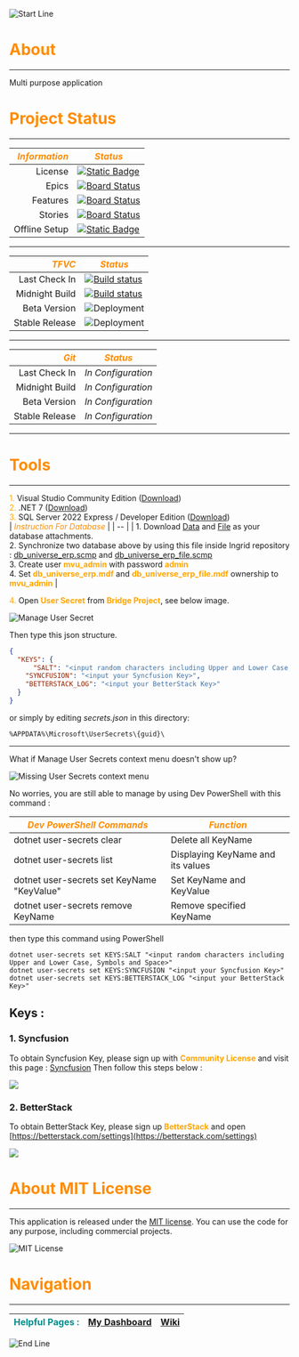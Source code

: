 ![Start Line](https://res.cloudinary.com/cagakmelon/image/upload/v1686057819/apps/ingrid-assets/readme.md/readme.md.png)

#   <span style="color:darkorange">**About**</span>
----
Multi purpose application

#   <span style="color:darkorange">**Project Status**</span>
----
| <span style="color:darkorange">_Information_</span> | <span style="color:darkorange">_Status_</span> |
|--:|--|
|License| [![Static Badge](https://img.shields.io/badge/License-MIT-blue)](https://opensource.org/license/mit/) |
|Epics| [![Board Status](https://cagakmelon.visualstudio.com/b18fd3bc-9ceb-49c2-a02c-ceaf5dd627ef/d8d5eb94-3f20-4331-b741-a71cad549752/_apis/work/boardbadge/618e4563-8610-4e05-baa7-5e30f40ea320?columnOptions=1)](https://cagakmelon.visualstudio.com/b18fd3bc-9ceb-49c2-a02c-ceaf5dd627ef/_boards/board/t/d8d5eb94-3f20-4331-b741-a71cad549752/Epics/) |
|Features| [![Board Status](https://cagakmelon.visualstudio.com/b18fd3bc-9ceb-49c2-a02c-ceaf5dd627ef/d8d5eb94-3f20-4331-b741-a71cad549752/_apis/work/boardbadge/e555542b-4c40-4b49-839c-9f4f3facb8ff?columnOptions=1)](https://cagakmelon.visualstudio.com/b18fd3bc-9ceb-49c2-a02c-ceaf5dd627ef/_boards/board/t/d8d5eb94-3f20-4331-b741-a71cad549752/Features/) |
|Stories| [![Board Status](https://cagakmelon.visualstudio.com/b18fd3bc-9ceb-49c2-a02c-ceaf5dd627ef/d8d5eb94-3f20-4331-b741-a71cad549752/_apis/work/boardbadge/531d42ad-5741-4fbf-b551-86a086c98e7f?columnOptions=1)](https://cagakmelon.visualstudio.com/b18fd3bc-9ceb-49c2-a02c-ceaf5dd627ef/_boards/board/t/d8d5eb94-3f20-4331-b741-a71cad549752/Stories/) |
|Offline Setup| [![Static Badge](https://img.shields.io/badge/Download-Installer-gold)](https://www.iupdt.my.id/Ingrid.zip) |

----
| <span style="color:darkorange">_TFVC_</span> | <span style="color:darkorange">_Status_</span> |
|--:|--|
|Last Check In| [![Build status](https://cagakmelon.visualstudio.com/Ingrid/_apis/build/status/www.iupdt.my.id/scheduled/CI-Build)](https://cagakmelon.visualstudio.com/Ingrid/_build/latest?definitionId=8) |
|Midnight Build| [![Build status](https://cagakmelon.visualstudio.com/Ingrid/_apis/build/status/www.iupdt.my.id/scheduled/Midnight-Build-Beta)](https://cagakmelon.visualstudio.com/Ingrid/_build/latest?definitionId=1) |
|Beta Version| ![Deployment](https://cagakmelon.vsrm.visualstudio.com/_apis/public/Release/badge/b18fd3bc-9ceb-49c2-a02c-ceaf5dd627ef/1/2) |
|Stable Release| ![Deployment](https://cagakmelon.vsrm.visualstudio.com/_apis/public/Release/badge/b18fd3bc-9ceb-49c2-a02c-ceaf5dd627ef/2/3) |

----
| <span style="color:darkorange">_Git_</span> | <span style="color:darkorange">_Status_</span> |
|--:|--|
|Last Check In| _In Configuration_ |
|Midnight Build| _In Configuration_ |
|Beta Version| _In Configuration_ |
|Stable Release| _In Configuration_ |
----

#   <span style="color:darkorange">**Tools**</span>
----
<span style="color:orange">1.</span>	Visual Studio Community Edition ([Download](https://visualstudio.microsoft.com/downloads/)) <br/>
<span style="color:orange">2.</span>	.NET 7 ([Download](https://dotnet.microsoft.com/en-us/download/dotnet/7.0))<br/>
<span style="color:orange">3.</span>  SQL Server 2022 Express / Developer Edition ([Download](https://www.microsoft.com/en-us/sql-server/sql-server-downloads))<br/>
| <span style="color:darkorange">_Instruction For Database_</span> |
| -- |
| 1. Download [Data](https://cagakmelon.visualstudio.com/Ingrid/_versionControl?version=T&path=%24/Ingrid/Database/SQL%20Server/DatabaseSchema_Data/File/db_universe_erp.mdf) and [File](https://cagakmelon.visualstudio.com/b18fd3bc-9ceb-49c2-a02c-ceaf5dd627ef/_apis/tfvc/items?path=%24/Ingrid/Database/SQL%20Server/DatabaseSchema_File/File/db_universe_erp_file.mdf&versionDescriptor%5BversionOptions%5D=0&versionDescriptor%5BversionType%5D=5&versionDescriptor%5Bversion%5D=&%24format=octetStream&api-version=5.0&download=true) as your database attachments. <br/>2. Synchronize two database above by using this file inside Ingrid repository : [db_universe_erp.scmp](https://cagakmelon.visualstudio.com/Ingrid/_versionControl?path=%24/Ingrid/Database/SQL%20Server/DatabaseSchema_Data/db_universe_erp.scmp) and [db_universe_erp_file.scmp](https://cagakmelon.visualstudio.com/Ingrid/_versionControl?path=%24/Ingrid/Database/SQL%20Server/DatabaseSchema_File/db_universe_erp_file.scmp) <br/>3. Create user <span style="color:orange">**mvu_admin**</span> with password <span style="color:orange">**admin**</span> <br/>4. Set <span style="color:orange">**db_universe_erp.mdf**</span> and <span style="color:orange">**db_universe_erp_file.mdf**</span> ownership to <span style="color:orange">**mvu_admin**</span> |

<span style="color:orange">4.</span> Open <span style="color:orange">**User Secret**</span> from <span style="color:orange">**Bridge Project**</span>, see below image.

![Manage User Secret](https://res.cloudinary.com/cagakmelon/image/upload/v1696932706/apps/ingrid-assets/readme.md/manage_user_secret.png)


Then type this json structure.
``` json
{
  "KEYS": {
	  "SALT": "<input random characters including Upper and Lower Case, Symbols and Space>",
    "SYNCFUSION": "<input your Syncfusion Key>",
    "BETTERSTACK_LOG": "<input your BetterStack Key>"
  }
}
```
or simply by editing _secrets.json_ in this directory:
```
%APPDATA%\Microsoft\UserSecrets\{guid}\
```
----
What if Manage User Secrets context menu doesn't show up?

![Missing User Secrets context menu](https://res.cloudinary.com/cagakmelon/image/upload/v1711475296/apps/ingrid-assets/readme.md/2024-03-27_002550.png)

No worries, you are still able to manage by using Dev PowerShell with this command :

| <span style="color:darkorange">_Dev PowerShell Commands_</span> | <span style="color:darkorange">_Function_</span> |
| -- | -- |
| dotnet user-secrets clear | Delete all KeyName |
| dotnet user-secrets list | Displaying KeyName and its values |
| dotnet user-secrets set KeyName "KeyValue" | Set KeyName and KeyValue |
| dotnet user-secrets remove KeyName | Remove specified KeyName |

then type this command using PowerShell
```
dotnet user-secrets set KEYS:SALT "<input random characters including Upper and Lower Case, Symbols and Space>"
dotnet user-secrets set KEYS:SYNCFUSION "<input your Syncfusion Key>"
dotnet user-secrets set KEYS:BETTERSTACK_LOG "<input your BetterStack Key>"
```
## Keys :
### 1. Syncfusion
To obtain Syncfusion Key, please sign up with <span style="color:orange">**Community License**</span> and visit this page : [Syncfusion](https://www.syncfusion.com/account/downloads)
Then follow this steps below :

![](https://res.cloudinary.com/cagakmelon/image/upload/v1696932718/apps/ingrid-assets/readme.md/get_license_key.png)

### 2. BetterStack
To obtain BetterStack Key, please sign up <span style="color:orange">**BetterStack**</span> and open [https://betterstack.com/settings](https://betterstack.com/settings) 

![](https://res.cloudinary.com/cagakmelon/image/upload/v1712380400/apps/ingrid-assets/readme.md/2024-04-06_120426.jpg)

#   <span style="color:darkorange">**About MIT License**</span>
----
This application is released under the [MIT license]($/Ingrid/LICENSE). You can use the code for any purpose, including commercial projects.

![MIT License](https://res.cloudinary.com/cagakmelon/image/upload/v1697064703/apps/ingrid-assets/readme.md/license.png)

#   <span style="color:darkorange">**Navigation**</span>
----
| <span style="color:darkcyan">Helpful Pages :</span> | [My Dashboard](https://cagakmelon.visualstudio.com/Ingrid/_dashboards/dashboard/0985ae4c-795d-4346-a81d-dcb33669aa7d) | [Wiki](https://cagakmelon.visualstudio.com/Ingrid/_wiki/wikis/Ingrid.wiki/1/Ingrid-WIKI) |
| -- | -- | -- |

![End Line](https://res.cloudinary.com/cagakmelon/image/upload/v1686057819/apps/ingrid-assets/readme.md/readme.md.png)
